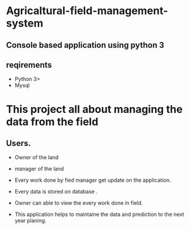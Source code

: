 # Agricaltural-field-management-system
## Console based application using python 3
## reqirements
- Python 3>
- Mysql


# This project all about managing the data from the field


## Users.
- Owner of the land
- manager of the land


- Every work done by fied manager get update on the application.
- Every data is stored on database .
- Owner can able to view the every work done in field.
- This application helps to maintaine the data and prediction to the next year planing.
